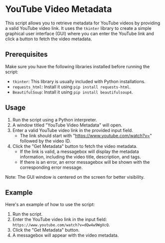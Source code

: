 # YouTube Video Metadata

This script allows you to retrieve metadata for YouTube videos by providing a valid YouTube video link. It uses the `tkinter` library to create a simple graphical user interface (GUI) where you can enter the YouTube link and click a button to fetch the video metadata.

## Prerequisites

Make sure you have the following libraries installed before running the script:

- `tkinter`: This library is usually included with Python installations.
- `requests_html`: Install it using `pip install requests-html`.
- `BeautifulSoup`: Install it using `pip install beautifulsoup4`.

## Usage

1. Run the script using a Python interpreter.
2. A window titled "YouTube Video Metadata" will open.
3. Enter a valid YouTube video link in the provided input field.
   - The link should start with "https://www.youtube.com/watch?v=" followed by the video ID.
4. Click the "Get Metadata" button to fetch the video metadata.
   - If the link is valid, a messagebox will display the metadata information, including the video title, description, and tags.
   - If there is an error, an error messagebox will be shown with the corresponding error message.

Note: The GUI window is centered on the screen for better visibility.

## Example

Here's an example of how to use the script:

1. Run the script.
2. Enter the YouTube video link in the input field: `https://www.youtube.com/watch?v=dQw4w9WgXcQ`.
3. Click the "Get Metadata" button.
4. A messagebox will appear with the video metadata.
